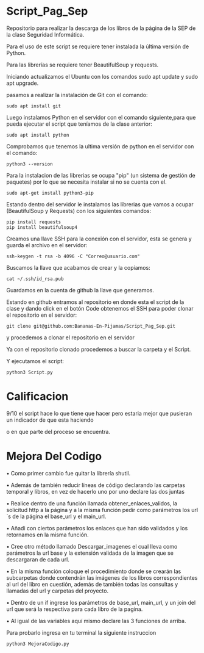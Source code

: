 # Script_Pag_Sep
Repositorio para realizar la descarga de los libros de la página de la SEP de la clase Seguridad Informática.

Para el uso de este script se requiere tener instalada la última versión de Python.

Para las librerías se requiere tener BeautifulSoup y requests.

Iniciando actualizamos el Ubuntu con los comandos sudo apt update y sudo apt upgrade.


pasamos a realizar la instalación de Git con el comando:
```
sudo apt install git
```

Luego instalamos Python en el servidor con el comando siguiente,para que pueda ejecutar el script que teníamos de la clase anterior:
```
sudo apt install python
```
Comprobamos que tenemos la ultima versión de python en el servidor con el comando:
```
python3 --version
```
Para la instalacion de las librerias se ocupa "pip" (un sistema de gestión de paquetes) por lo que se necesita instalar si no se cuenta con el.
```
sudo apt-get install python3-pip
```
Estando dentro del servidor le instalamos las líbrerias que vamos a ocupar (BeautifulSoup y Requests) con los siguientes comandos:
```
pip install requests
pip install beautifulsoup4
```
Creamos una llave SSH para la conexión con el servidor, esta se genera y guarda el archivo en el servidor:
```
ssh-keygen -t rsa -b 4096 -C "Correo@usuario.com"
```
Buscamos la llave que acabamos de crear y la copiamos:
```
cat ~/.ssh/id_rsa.pub
```
Guardamos en la cuenta de github la llave que generamos.

Estando en github entramos al repositorio en donde esta el script de la clase y dando click en el botón Code obtenemos el SSH para poder clonar el repositorio en el servidor: 
```
git clone git@github.com:Bananas-En-Pijamas/Script_Pag_Sep.git
```
y procedemos a clonar el repositorio en el servidor

Ya con el repositorio clonado procedemos a buscar la carpeta y el Script.

Y ejecutamos el script:
```
python3 Script.py
```
# Calificacion 
9/10 el script hace lo que tiene que hacer pero estaria mejor que pusieran un indicador de que esta haciendo

o en que parte del proceso se encuentra. 

# Mejora Del Codigo 

•	Como primer cambio fue quitar la librería shutil.

•	Además de también reducir líneas de código declarando las carpetas temporal y libros, en vez de hacerlo uno por uno declare las dos juntas

•	Realice dentro de una función llamada obtener_enlaces_validos, la solicitud http a la página y a la misma función pedir como parámetros los url´s de la página el base_url y el main_url.

•	Añadi con ciertos parámetros los enlaces que han sido validados y los retornamos en la misma función.

•	Cree otro método llamado Descargar_imagenes el cual lleva como parámetros la url base y la extensión validada de la imagen que se descargaran de cada url.

•	En la misma función coloque el procedimiento donde se crearán las subcarpetas donde contendrán las imágenes de los libros correspondientes al url del libro en cuestión, además de también todas las consultas y llamadas del url y carpetas del proyecto.

•	Dentro de un if ingrese los parámetros de base_url, main_url, y un join del url que será la respectiva para cada libro de la pagina.

•	Al igual de las variables aquí mismo declare las 3 funciones de arriba.

Para probarlo ingresa en tu terminal la siguiente instruccion

```
python3 MejoraCodigo.py
```
